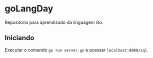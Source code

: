 # goLangDay
Repositório para aprendizado da linguagem Go.

## Iniciando 
Executar o comando `go run server.go` e acessar `localhost:8080/sql`.